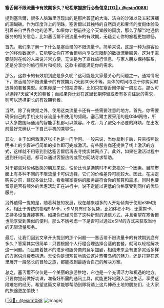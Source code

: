 **塞舌爾不限流量卡有效期多久？轻松掌握旅行必备信息[[TG💪+ @esim1088](https://t.me/s/esim1088)]**

提到塞舌爾，很多人脑海里浮现出的是那片碧蓝的大海、洁白的沙滩以及五彩斑斓的珊瑚礁。作为印度洋上的明珠，塞舌爾以其独特的自然风光和奢华的度假体验吸引着来自世界各地的游客。如果你计划前往这个天堂般的国度，那么了解当地通信服务的相关信息，比如塞舌爾不限流量卡的有效期，无疑会让你的旅程更加顺畅。

首先，我们来了解一下什么是塞舌爾的不限流量卡。简单来说，这是一种为游客设计的移动数据卡，它能够让你在塞舌爾境内享受无限制的数据流量服务。这对于需要随时在线的人来说非常方便，无论是为了查找旅行信息、与家人朋友保持联系，还是分享你的旅行照片和视频，这款卡都能满足你的需求。

那么，这款卡的有效期到底是多久呢？这可能是大家最关心的问题之一。通常情况下，塞舌爾的不限流量卡的有效期为7天到30天不等。具体的时间取决于你购买时选择的套餐类型。如果你是一个短期游客，比如只在塞舌爾停留一周左右，那么可以选择7天或14天的套餐；而如果你计划在这里长期停留或者有多次往返的需求，则可以选择更长的有效期套餐。

当然，除了有效期之外，使用这类流量卡还有一些需要注意的地方。首先，你需要确保自己的手机支持该流量卡所使用的频段。塞舌爾主要采用的是GSM网络，所以大多数国际通用的智能手机都可以兼容。不过，为了避免不必要的麻烦，在出发前最好先确认一下自己手机的兼容性。

其次，关于如何激活这张卡也是一门学问。一般来说，当你拿到卡后，只需按照说明书上的步骤进行简单的操作即可完成激活。有些服务商还提供了线上激活的方式，这样就不用等到到达塞舌爾后再去寻找实体网点了。此外，如果在激活过程中遇到任何问题，都可以通过客服热线或官方网站寻求帮助。

对于那些对价格敏感的朋友来说，性价比也是选购时不可忽视的一个因素。目前市面上有多种不同的不限流量卡可供选择，它们的价格差异可能较大。因此，在决定购买之前，建议多做比较，看看哪家提供的服务最符合你的预算和需求。同时也要留意是否有额外的优惠活动正在进行中，说不定能以更低的价格享受到同样的优质服务。

另外值得一提的是，随着科技的发展，现在越来越多的人开始倾向于使用eSIM技术。相比于传统的物理SIM卡，eSIM具有许多优势，比如体积小巧、无需剪卡、支持多设备连接等等。如果你已经习惯了这种新型的通信方式，并且希望在塞舌爾也能享受到类似的便利，那么不妨考虑一下是否可以通过eSIM的方式来获取当地的无限流量服务。

最后，让我们回到文章开头提到的那个问题——塞舌爾不限流量卡的有效期到底有多久？答案其实很简单：只要根据个人行程合理选择合适的套餐，就可以轻松解决这一问题。而且随着技术的进步和服务商的竞争加剧，相信未来会有更多灵活多样的方案供消费者挑选。无论你是想短暂地感受这片热带岛屿的魅力，还是打算在这里展开一段悠长的冒险之旅，都能找到最适合自己的解决方案。

总之，塞舌爾不仅仅是一个美丽的旅游胜地，它也是一个充满活力和机遇的地方。只要你提前做好功课，准备好所需的通讯工具，就能更好地融入当地生活，享受这段难忘的经历。希望这篇文章能够帮助到即将踏上这片神奇土地的朋友们，让大家的旅途更加愉快！

[[TG💪+ @esim1088](https://t.me/s/esim1088) ![Image](https://i.postimg.cc/4NQfJmqS/Snipaste-2025-05-13-00-14-12.png)]